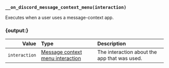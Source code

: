 ### `__on_discord_message_context_menu(interaction)`

Executes when a user uses a message-context app.


### {output:}

|         Value | Type                                                                             | Description                                  |
|--------------:|:---------------------------------------------------------------------------------|:---------------------------------------------|
| `interaction` | [Message context menu interaction](/values/interactions/message-context-menu.md) | The interaction about the app that was used. |
